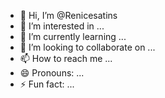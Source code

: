 - 👋 Hi, I’m @Renicesatins
- 👀 I’m interested in ...
- 🌱 I’m currently learning ...
- 💞️ I’m looking to collaborate on ...
- 📫 How to reach me ...
- 😄 Pronouns: ...
- ⚡ Fun fact: ...

<!---
Renicesatins/Renicesatins is a ✨ special ✨ repository because its `README.md` (this file) appears on your GitHub profile.
You can click the Preview link to take a look at your changes.
--->
